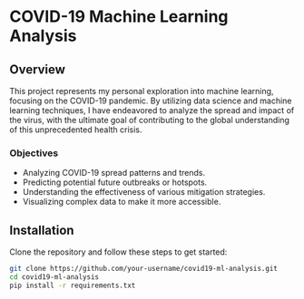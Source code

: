 # COVID-19 Machine Learning Analysis

## Overview
This project represents my personal exploration into machine learning, focusing on the COVID-19 pandemic. By utilizing data science and machine learning techniques, I have endeavored to analyze the spread and impact of the virus, with the ultimate goal of contributing to the global understanding of this unprecedented health crisis.

### Objectives
- Analyzing COVID-19 spread patterns and trends.
- Predicting potential future outbreaks or hotspots.
- Understanding the effectiveness of various mitigation strategies.
- Visualizing complex data to make it more accessible.

## Installation
Clone the repository and follow these steps to get started:
```bash
git clone https://github.com/your-username/covid19-ml-analysis.git
cd covid19-ml-analysis
pip install -r requirements.txt
